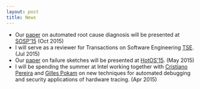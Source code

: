 ```yaml
---
layout: post
title: News
---
```


* Our [paper](http://dslab.epfl.ch/pubs/gist.pdf) on automated root cause diagnosis will be presented at [SOSP'15](http://www.ssrc.ucsc.edu/sosp15/) (Oct 2015)
* I will serve as a reviewer for Transactions on Software Engineering [TSE](http://www.computer.org/web/tse). (Jul 2015)
* Our [paper](http://dslab.epfl.ch/pubs/failure-sketches.pdf) on failure sketches will be presented at [HotOS'15](https://www.usenix.org/conference/hotos15). (May 2015)
* I will be spending the summer at Intel working together with [Cristiano Pereira](http://cseweb.ucsd.edu/~cpereira/) and [Gilles Pokam](https://sites.google.com/site/gillespokam/home) on new techniques for automated debugging and security applications of hardware tracing. (Apr 2015)